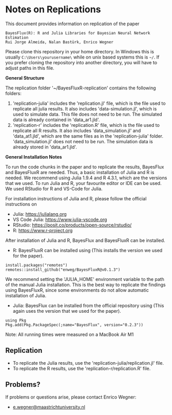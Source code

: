 # Notes on Replications

This document provides information on replication of the paper

	BayesFlux(R): R and Julia Libraries for Bayesian Neural Network Estimation
	Rui Jorge Almeida, Nalan Bastürk, Enrico Wegner

Please clone this repository in your home directory. In Windows this is usually 
`C:\Users\yourusername\` while on unix based systems this is `~/`. If you prefer
cloning the repository into another directory, you will have to adjust paths 
in this file. 

**General Structure**

The replication folder '~/BayesFluxR-replication' contains the following folders:

1. 'replication-julia' includes the 'replication.jl' file, which is the file
   used to replicate all julia results. It also includes 'data-simulation.jl', 
   which is used to simulate data. This file does not need to be run. The 
   simulated data is already contained in 'data_ar1.jld'.
2. 'replication-r' includes the 'replication.R' file, which is the file used
   to replicate all R results. It also includes 'data_simulation.jl' and 
   'data_at1.jld', which are the same files as in the 'replication-julia' folder.
   'data_simulation.jl' does not need to be run. The simulation data is already
   stored in 'data_ar1.jld'. 

**General Installation Notes**

To run the code chunks in the paper and to replicate the results, BayesFlux and
BayesFluxR are needed. Thus, a basic installation of Julia and R is needed. We
recommend using Julia 1.9.4 and R 4.3.1, which are the versions that we used.
To run Julia and R, your favourite editor or IDE can be used. We used RStudio 
for R and VS-Code for Julia. 

For installation instructions of Julia and R, please follow the official
instructions on 

- Julia: https://julialang.org
- VS Code Julia: https://www.julia-vscode.org
- RStudio: https://posit.co/products/open-source/rstudio/
- R: https://www.r-project.org

After installation of Julia and R, BayesFlux and BayesFluxR can be installed. 

- R: BayesFluxR can be installed using (This installs the version we used for the paper).

```
install.packages("remotes")
remotes::install_github("enweg/BayesFluxR@v0.1.3")
```

We recommend setting the 'JULIA_HOME' environment variable to the path of the 
manual Julia installation. This is the best way to replicate the findings using 
BayesFluxR, since some environments do not allow automatic installation of Julia.  

- Julia: BayesFlux can be installed from the official repository using (This again
uses the version that we used for the paper). 

```
using Pkg
Pkg.add(Pkg.PackageSpec(;name="BayesFlux", version="0.2.3"))
```

Note: All running times were measured on a MacBook Air M1

## Replication 

- To replicate the Julia results, use the 'replication-julia/replication.jl' file. 
- To replicate the R results, use the 'replication-r/replication.R' file.

## Problems? 

If problems or questions arise, please contact Enrico Wegner:
 - e.wegner@maastrichtuniversity.nl
